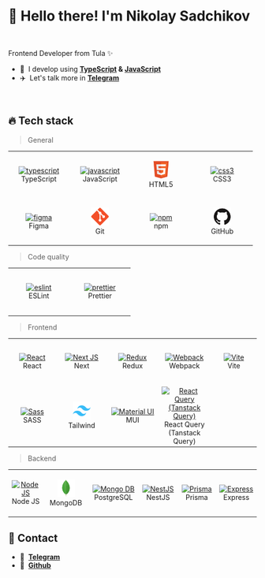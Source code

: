 <h1 align="left">👋 Hello there! I'm Nikolay Sadchikov</h1>
<br>

Frontend Developer from Tula ✨

- :blue_heart: &nbsp;I develop using **[TypeScript](https://www.typescriptlang.org/) & [JavaScript](https://developer.mozilla.org/ru/docs/Web/JavaScript)**
- :airplane: &nbsp;Let's talk more in **[Telegram](https://t.me/ssssssssss_rk)**

<br>

<h2 align="left" id="thesadchikoff-stack">🔥 Tech stack</h2>

> General

<table width='100%'>
  <tr>
    <td align="center" width="110" height="90">
      <a href="#thesadchikoff-stack">
        <img src="https://i.ibb.co/r0W7x4N/Type-Script.png" width="36" height="36" alt="typescript" />
      </a>
      <br>TypeScript
    </td>
    <td align="center" width="110" height="90">
      <a href="#thesadchikoff-stack">
        <img src="https://www.svgrepo.com/show/355081/js.svg" width="36" height="36" alt="javascript" />
      </a>
      <br>JavaScript
    </td>
        <td align="center" width="110" height="90">
      <a href="#thesadchikoff-stack">
        <img src="https://github.com/devicons/devicon/blob/master/icons/html5/html5-original.svg" width="36" height="36" alt="Html5" />
      </a>
      <br>HTML5
    </td>
         <td align="center" width="110" height="90"> 
      <a href="#thesadchikoff-stack" >
        <img src="https://www.svgrepo.com/show/349330/css3.svg" width="36" height="36" alt="css3" />
      </a>
      <br>CSS3
    </td>
  </tr> 
  <tr>
     <td align="center" width="110" height="90">
      <a href="#thesadchikoff-stack" >
        <img src="https://www.svgrepo.com/show/354987/figma.svg" width="36" height="36" alt="figma" />
      </a>
      <br>Figma
    </td>
    <td align="center" width="110" height="90">
      <a href="#thesadchikoff-stack">
        <img src="https://raw.githubusercontent.com/devicons/devicon/1119b9f84c0290e0f0b38982099a2bd027a48bf1/icons/git/git-original.svg" width="36" height="36" alt="git" />
      </a>
      <br>Git
    </td>
    <td align="center" width="110" height="90"> 
      <a href="#thesadchikoff-stack">
        <img src="https://brandeps.com/icon-download/N/Npm-icon-vector-05.svg" width="36" height="36" alt="npm" />
      </a>
      <br>npm
    </td>
     <td align="center" width="110" height="90"> 
      <a href="#thesadchikoff-stack" >
        <img src="https://github.com/devicons/devicon/blob/master/icons/github/github-original.svg" width="36" height="36" alt="github" />
      </a>
      <br>GitHub
    </td>
  </tr>
</table>

> Code quality

<table width='100%'>
  <tr>
     <td align="center" width="110" height="90">
      <a href="#thesadchikoff-stack">
        <img src="https://brandeps.com/icon-download/E/Eslint-icon-vector-02.svg" width="36" height="36" alt="eslint" />
      </a>
      <br>ESLint
    </td>
    <td align="center" width="110" height="90">
      <a href="#thesadchikoff-stack">
        <img src="https://brandeps.com/icon-download/P/Prettier-icon-vector-02.svg" width="36" height="36" alt="prettier" />
      </a>
      <br>Prettier
    </td>
    
  </tr> 
</table>

> Frontend

<table width='100%'>
  <tr>
   <td align="center" width="110" height="90">
      <a href="#thesadchikoff-stack">
        <img src="https://i.ibb.co/MB4fxFC/react.png" width="36" height="36" alt="React" />
      </a>
      <br>React
    </td>
     <td align="center" width="110" height="90">
      <a href="#thesadchikoff-stack" >
        <img src="https://www.svgrepo.com/show/342062/next-js.svg" width="36" height="36" alt="Next JS" />
      </a>
      <br>Next
    </td>
 <td align="center" width="110" height="90">
      <a href="#thesadchikoff-stack" >
        <img src="https://i.ibb.co/sPC44D6/redux.png" width="36" height="36" alt="Redux" />
      </a>
      <br>Redux
    </td>
    <td align="center" width="110" height="90"> 
      <a href="#thesadchikoff-stack" >
        <img src="https://brandeps.com/icon-download/W/Webpack-icon-vector-02.svg" width="36" height="36" alt="Webpack" />
      </a>
      <br>Webpack
    </td>
    <td align="center" width="110" height="90"> 
      <a href="#thesadchikoff-stack" >
        <img src="https://vitejs.dev/logo.svg" width="36" height="36" alt="Vite" />
      </a>
      <br>Vite
    </td> 
  </tr> 
    <tr>
    <td align="center" width="110" height="90">
      <a href="#thesadchikoff-stack">
        <img src="https://www.svgrepo.com/show/374061/sass.svg" width="36" height="36" alt="Sass" />
      </a>
      <br>SASS
    </td>
   <td align="center" width="110" height="90">
      <a href="#thesadchikoff-stack">
        <img src="https://github.com/devicons/devicon/blob/master/icons/tailwindcss/tailwindcss-plain.svg" width="36" height="36" alt="Tailwind" />
      </a>
      <br>Tailwind
    </td>
       <td align="center" width="110" height="90">
      <a href="#thesadchikoff-stack">
        <img src="https://media.zeemly.com/zeemly/product/material-ui.png" width="36" height="36" alt="Material UI" />
      </a>
      <br>MUI
    </td>
         <td align="center" width="110" height="90">
      <a href="#thesadchikoff-stack">
        <img src="https://raw.githubusercontent.com/AliMoallem27/AliMoallem27/main/images/react-query.png" width="36" height="36" alt="React Query (Tanstack Query)" />
      </a>
      <br>React Query (Tanstack Query)
    </td>
  </tr> 
</table>

> Backend

<table width='100%'>
  <tr>
    <td align="center" width="110" height="90"> 
      <a href="#thesadchikoff-stack" >
        <img src="https://brandeps.com/icon-download/N/Nodejs-icon-vector-02.svg" width="36" height="36" alt="Node JS" />
      </a>
      <br>Node JS
    </td>
    <td align="center" width="110" height="90">
      <a href="#thesadchikoff-stack" >
        <img src="https://github.com/devicons/devicon/blob/master/icons/mongodb/mongodb-original.svg" width="36" height="36" alt="Mongo DB" />
      </a>
      <br>MongoDB
    </td>
    <td align="center" width="110" height="90">
      <a href="#thesadchikoff-stack" >
        <img src="https://toplogos.ru/images/logo-postgresql.png" width="36" height="36" alt="Mongo DB" />
      </a>
      <br>PostgreSQL
    </td>
     <td align="center" width="110" height="90"> 
      <a href="#thesadchikoff-stack" >
        <img src="https://vectorseek.com/wp-content/uploads/2023/09/NestJS-Logo-Vector.svg-.png" width="36" height="36" alt="NestJS" />
      </a>
      <br>NestJS
    </td>
      <td align="center" width="110" height="90"> 
      <a href="#thesadchikoff-stack" >
        <img src="https://brandeps.com/icon-download/P/Prisma-icon-vector-01.svg" width="36" height="36" alt="Prisma" />
      </a>
      <br>Prisma
    </td>
    <td align="center" width="110" height="90"> 
      <a href="#thesadchikoff-stack" >
        <img src="https://s3.amazonaws.com/media-p.slid.es/uploads/55780/images/10461536/express.png" width="36" height="36" alt="Express" />
      </a>
      <br>Express
    </td>
  
  </tr> 
</table>

## 💬 Contact

- 💙 &nbsp;**[Telegram](https://t.me/ssssssssss_rk)**
- 🤍 &nbsp;**[Github](https://github.com/thesadchikoff)**

<br>

